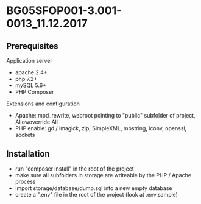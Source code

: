 # BG05SFOP001-3.001-0013_11.12.2017

## Prerequisites

Application server

 - apache 2.4+
 - php 7.2+
 - mySQL 5.6+
 - PHP Composer

Extensions and configuration

 - Apache: mod_rewrite, webroot pointing to "public" subfolder of project, Allowoverride All
 - PHP enable: gd / imagick, zip, SimpleXML, mbstring, iconv, openssl, sockets

## Installation

 - run "composer install" in the root of the project
 - make sure all subfolders in storage are writeable by the PHP / Apache process
 - import storage/database/dump.sql into a new empty database
 - create a ".env" file in the root of the project (look at .env.sample)

